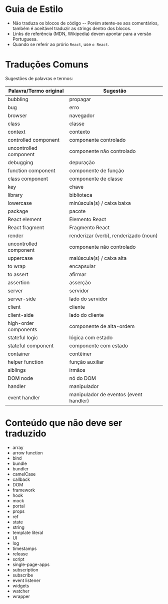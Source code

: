# Guia de Estilo

* Não traduza os blocos de código -- Porém atente-se aos comentários, também é aceitável traduzir as strings dentro dos blocos. 
* Links de referência (MDN, Wikipedia) devem apontar para a versão Portuguesa.
* Quando se referir ao prório `React`, use `o React`.

# Traduções Comuns

Sugestões de palavras e termos:

| Palavra/Termo original | Sugestão |
| ------------------ | ---------- |
| bubbling | propagar |
| bug | erro |
| browser | navegador |
| class | classe |
| context | contexto |
| controlled component | componente controlado |
| uncontrolled component | componente não controlado |
| debugging | depuração|
| function component | componente de função |
| class component | componente de classe |
| key | chave |
| library | biblioteca |
| lowercase | minúscula(s) / caixa baixa |
| package | pacote |
| React element | Elemento React |
| React fragment | Fragmento React |
| render | renderizar (verb), renderizado (noun)
| uncontrolled component | componente não controlado |
| uppercase | maiúscula(s) / caixa alta |
| to wrap | encapsular |
| to assert | afirmar |
| assertion | asserção |
| server | servidor |
| server-side | lado do servidor |
| client | cliente |
| client-side | lado do cliente |
| high-order components | componente de alta-ordem |
| stateful logic | lógica com estado |
| stateful component | componente com estado |
| container | contêiner |
| helper function | função auxiliar |
| siblings | irmãos | 
| DOM node | nó do DOM | 
| handler | manipulador |
| event handler | manipulador de eventos (event handler) |


# Conteúdo que não deve ser traduzido

* array
* arrow function
* bind
* bundle
* bundler
* camelCase
* callback
* DOM
* framework
* hook
* mock
* portal
* props
* ref
* state
* string
* template literal
* UI
* log
* timestamps
* release
* script
* single-page-apps
* subscription
* subscribe
* event listener
* widgets
* watcher
* wrapper

